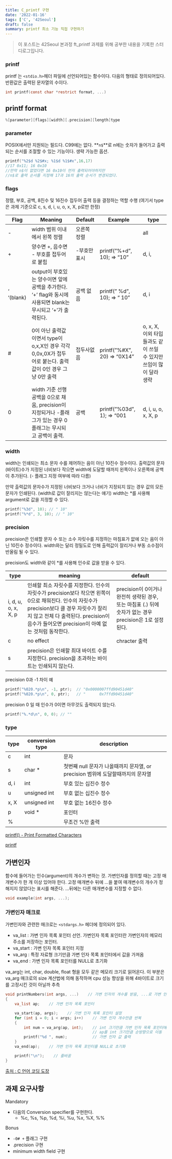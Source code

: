 ```yaml
---
title: C_printf 구현
date: '2022-01-16'
tags: ['C', '42Seoul']
draft: false
summary: printf 최소 기능 직접 구현하기
---
```


> 이 포스트는 42Seoul 본과정 ft_printf 과제를 위해 공부한 내용을 기록한 스터디로그입니다.

### printf

printf 는 `<stdio.h>`헤더 파일에 선언되어있는 함수이다. 다음의 형태로 정의되어있다. 반환값은 출력된 문자열의 수이다.

```c
int printf(const char *restrict format, ...)
```

## printf format

```c
%[parameter][flags][width][.precision][length]type
```

### parameter

POSIX에서만 지원되는 필드다. C99에는 없다. **`n$`**로 n에는 숫자가 들어가고 출력되는 순서를 조절할 수 있는 기능이다. 생략 가능한 옵션.

```c
printf("%2$d %2$#x; %1$d %1$#x",16,17)
//17 0x11; 16 0x10
//만약 n$이 없었다면 16 0x10이 먼저 출력되어야하지만
//n$로 출력 순서를 지정해 17과 16의 출력 순서가 변경되었다.
```

### flags

정렬, 부호, 공백, 8진수 및 16진수 접두어 출력 등을 결정하는 역할 수행 (여기서 type은 과제 기준으로 c, s, d, i, u, o, x, X, p로만 한정)

| Flag       | Meaning                                                                                                       | Default      | Example                    | type                                                               |
| ---------- | ------------------------------------------------------------------------------------------------------------- | ------------ | -------------------------- | ------------------------------------------------------------------ |
| -          | width 범위 이내에서 왼쪽 정렬                                                                                 | 오른쪽 정렬  |                            | all                                                                |
| +          | 양수면 +, 음수면 - 부호를 접두어로 붙힘                                                                       | -부호만 표시 | printf(”%+d”, 10); ⇒ “10”  | d, i,                                                              |
| ‘ ‘(blank) | output이 부호있는 양수이면 앞에 공백을 추가한다. ‘+’ flag와 동시에 사용되면 blank는 무시되고 ‘+’가 출력된다.  | 공백 없음    | printf(” %d”, 10); ⇒ “ 10” | d, i                                                               |
| #          | 0이 아닌 출력값이면서 type이 o,x,X인 경우 각각 0,0x,0X가 접두어로 붙는다. 출력값이 0인 경우 그냥 0만 출력     | 접두사없음   | printf(”%#X”, 20) ⇒ “0X14” | o, x, X, 이외 타입들과도 같이 쓰일 수 있지만 쓰임이 많이 달라 생략 |
| 0          | width 기준 선행 공백을 0으로 채움, precision이 지정되거나 -플래그가 있는 경우 0플래그는 무시되고 공백이 출력. | 공백         | printf(”%03d”, 1); ⇒ “001  | d, i, u, o, x, X, p                                                |

### width

width는 인쇄되는 최소 문자 수를 제어하는 음이 아닌 10진수 정수이다. 출력값의 문자(바이트)수가 지정된 너비보다 작으면 width에 도달할 때까지 왼쪽이나 오른쪽에 공백이 추가된다. (- 플래그 지정 여부에 따라 다름)

만약 출력값의 문자수가 지정된 너비보다 크거나 너비가 지정되지 않는 경우 값의 모든 문자가 인쇄된다. (width로 값이 잘리지는 않는다는 얘기) width는 \*를 사용해 argument로 값을 지정할 수 있다.

```c
printf("%3d", 10); // " 10"
printf("%*d", 3, 10); // " 10"
```

### precision

precision은 인쇄할 문자 수 또는 소수 자릿수를 지정하는 마침표가 앖에 오는 음이 아닌 10진수 정수이다. width와는 달리 정밀도로 인해 출력값이 잘리거나 부동 소수점이 반올림 될 수 있다.

precision도 width와 같이 \*를 사용해 인수로 값을 받을 수 있다.

| type                | meaning                                                                                                                                                                                                                                    | default                                                                                                 |
| ------------------- | ------------------------------------------------------------------------------------------------------------------------------------------------------------------------------------------------------------------------------------------ | ------------------------------------------------------------------------------------------------------- |
| i, d, u, o, x, X, p | 인쇄할 최소 자릿수를 지정한다. 인수의 자릿수가 precision보다 작으면 왼쪽이 0으로 채워진다. 인수의 자릿수가 precision보다 클 경우 자릿수가 잘리지 않고 전체 다 출력된다. precision이 음수가 들어오면 precision이 아예 없는 것처럼 동작한다. | precision이 0이거나 완전히 생략된 경우, 또는 마침표 (.) 뒤에 숫자가 없는 경우 precision은 1로 설정된다. |
| c                   | no effect                                                                                                                                                                                                                                  | chracter 출력                                                                                           |
| s                   | precision은 인쇄할 최대 바이트 수를 지정한다. precision을 초과하는 바이트는 인쇄되지 않는다.                                                                                                                                               |                                                                                                         |

precision 0과 -1 차이 예

```c
printf("%020.*p\n", -1, ptr);  // "0x0000007ffd90451d40"
printf("%020.*p\n", 0, ptr);   // "      0x7ffd90451d40"
```

precision 0 일 때 인수가 0이면 아무것도 출력되지 않는다.

```c
printf("%.*d\n", 0, 0); // ""
```

### type

| type | conversion type | description                                                                     |
| ---- | --------------- | ------------------------------------------------------------------------------- |
| c    | int             | 문자                                                                            |
| s    | char \*         | 첫번째 null 문자가 나올때까지 문자열, or precision 범위에 도달할때까지의 문자열 |
| d, i | int             | 부호 있는 십진수 정수                                                           |
| u    | unsigned int    | 부호 없는 십진수 정수                                                           |
| x, X | unsigned int    | 부호 없는 16진수 정수                                                           |
| p    | void \*         | 포인터                                                                          |
| %    |                 | 무조건 %만 출력                                                                 |

[printf() - Print Formatted Characters](https://www.ibm.com/docs/en/i/7.4?topic=functions-printf-print-formatted-characters)

[printf](https://www.cplusplus.com/reference/cstdio/printf/)

## 가변인자

함수에 들어가는 인수(argument)의 개수가 변하는 것. 가변인자를 정의할 때는 고정 매개변수가 한 개 이상 있어야 한다. 고정 매개변수 뒤에 ...을 붙여 매개변수의 개수가 정해지지 않았다는 표시를 해준다. ...뒤에는 다른 매개변수를 지정할 수 없다.

```c
void example(int args, ...);
```

### 가변인자 매크로

가변인자와 관련한 매크로는 `<stdargs.h>` 헤더에 정의되어 있다.

- va_list : 가변 인자 목록 포인터 선언. 가변인자 목록 포인터란 가변인자의 메모리 주소를 저장하는 포인터.
- va_start : 가변 인자 목록 포인터 지정
- va_arg : 특정 자료형 크기만큼 가변 인자 목록 포인터에서 값을 가져옴
- va_end : 가변 인자 목록 포인터를 NULL로 초기화

va_arg는 int, char, double, float 형을 모두 같은 메모리 크기로 읽어온다. 이 부분은 va_arg 매크로의 size 계산법에 의해 동작하며 cpu 성능 향상을 위해 4바이트로 크기를 고정시킨 것이 아닐까 추측

```c
void printNumbers(int args, ...)    // 가변 인자의 개수를 받음, ...로 가변 인자 설정
{
    va_list ap;    // 가변 인자 목록 포인터

    va_start(ap, args);    // 가변 인자 목록 포인터 설정
    for (int i = 0; i < args; i++)    // 가변 인자 개수만큼 반복
    {
        int num = va_arg(ap, int);    // int 크기만큼 가변 인자 목록 포인터에서 값을 가져옴
                                      // ap를 int 크기만큼 순방향으로 이동
        printf("%d ", num);           // 가변 인자 값 출력
    }
    va_end(ap);    // 가변 인자 목록 포인터를 NULL로 초기화

    printf("\n");    // 줄바꿈
}
```

[출처 : C 언어 코딩 도장](https://dojang.io/mod/page/view.php?id=577)

## 과제 요구사항

Mandatory

- 다음의 Conversion specifier를 구현한다.
  - %c, %s, %p, %d, %i, %u, %x, %X, %%

Bonus

- `-0# +` 플래그 구현
- .precision 구현
- minimum width field 구현
